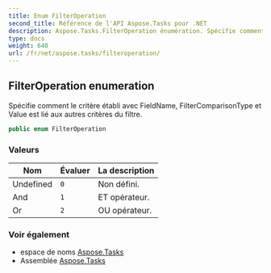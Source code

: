 ```yaml
---
title: Enum FilterOperation
second_title: Référence de l'API Aspose.Tasks pour .NET
description: Aspose.Tasks.FilterOperation énumération. Spécifie comment le critère établi avec FieldName FilterComparisonType et Value est lié aux autres critères du filtre.
type: docs
weight: 640
url: /fr/net/aspose.tasks/filteroperation/
---
```

## FilterOperation enumeration

Spécifie comment le critère établi avec FieldName, FilterComparisonType et Value est lié aux autres critères du filtre.

```csharp
public enum FilterOperation
```

### Valeurs

| Nom | Évaluer | La description |
| --- | --- | --- |
| Undefined | `0` | Non défini. |
| And | `1` | ET opérateur. |
| Or | `2` | OU opérateur. |

### Voir également

* espace de noms [Aspose.Tasks](../../aspose.tasks/)
* Assemblée [Aspose.Tasks](../../)



